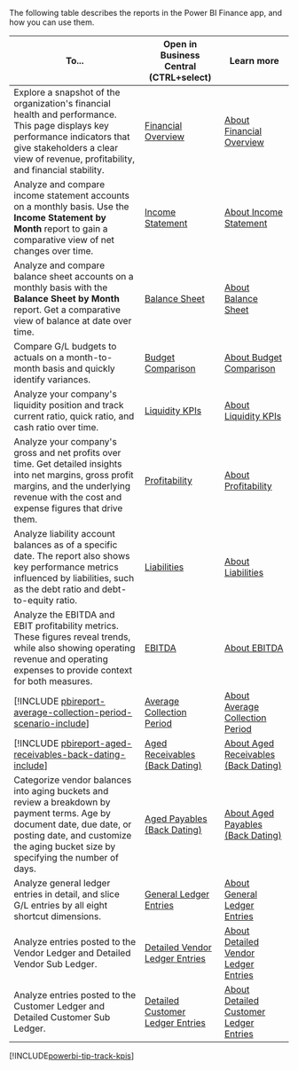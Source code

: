 The following table describes the reports in the Power BI Finance app, and how you can use them.

| To... | Open in Business Central (CTRL+select) | Learn more |
| ----- | ---------------------------------------- | ---------- |
|Explore a snapshot of the organization's financial health and performance. This page displays key performance indicators that give stakeholders a clear view of revenue, profitability, and financial stability.| [Financial Overview](https://businesscentral.dynamics.com?page=36984) | [About Financial Overview](../finance-powerbi-financial-overview.md) |
|Analyze and compare income statement accounts on a monthly basis. Use the **Income Statement by Month** report to gain a comparative view of net changes over time.| [Income Statement](https://businesscentral.dynamics.com?page=36985) | [About Income Statement](../finance-powerbi-income-statement.md) |
|Analyze and compare balance sheet accounts on a monthly basis with the **Balance Sheet by Month** report. Get a comparative view of balance at date over time.| [Balance Sheet](https://businesscentral.dynamics.com?page=36986) | [About Balance Sheet](../finance-powerbi-balance-sheet.md) |
|Compare G/L budgets to actuals on a month-to-month basis and quickly identify variances. | [Budget Comparison](https://businesscentral.dynamics.com?page=36987) | [About Budget Comparison](../finance-powerbi-budget-comparison.md) |
|Analyze your company's liquidity position and track current ratio, quick ratio, and cash ratio over time. | [Liquidity KPIs](https://businesscentral.dynamics.com?page=36988) | [About Liquidity KPIs](../finance-powerbi-liquidity.md) |
|Analyze your company's gross and net profits over time. Get detailed insights into net margins, gross profit margins, and the underlying revenue with the cost and expense figures that drive them.| [Profitability](https://businesscentral.dynamics.com?page=36989) | [About Profitability](../finance-powerbi-profitability.md) |
|Analyze liability account balances as of a specific date. The report also shows key performance metrics influenced by liabilities, such as the debt ratio and debt-to-equity ratio.| [Liabilities](https://businesscentral.dynamics.com?page=36990) | [About Liabilities](../finance-powerbi-liabilities.md) |
| Analyze the EBITDA and EBIT profitability metrics. These figures reveal trends, while also showing operating revenue and operating expenses to provide context for both measures.| [EBITDA](https://businesscentral.dynamics.com?page=36991) | [About EBITDA](../finance-powerbi-ebitda.md) |
| [!INCLUDE [pbireport-average-collection-period-scenario-include](includes/pbireport-average-collection-period-scenario-include.md)] | [Average Collection Period](https://businesscentral.dynamics.com?page=36992) | [About Average Collection Period](../finance-powerbi-average-collection-period.md) |
| [!INCLUDE [pbireport-aged-receivables-back-dating-include](includes/pbireport-aged-receivables-back-dating-include.md)] | [Aged Receivables (Back Dating)](https://businesscentral.dynamics.com?page=36993) | [About Aged Receivables (Back Dating)](../finance-powerbi-aged-receivables-back-dating.md) |
|Categorize vendor balances into aging buckets and review a breakdown by payment terms. Age by document date, due date, or posting date, and customize the aging bucket size by specifying the number of days.| [Aged Payables (Back Dating)](https://businesscentral.dynamics.com?page=36994) | [About Aged Payables (Back Dating)](../finance-powerbi-aged-payables-back-dating.md) |
|Analyze general ledger entries in detail, and slice G/L entries by all eight shortcut dimensions. | [General Ledger Entries](https://businesscentral.dynamics.com?page=36995) |[About General Ledger Entries](../finance-powerbi-general-ledger-entries.md) |
|Analyze entries posted to the Vendor Ledger and Detailed Vendor Sub Ledger.| [Detailed Vendor Ledger Entries](https://businesscentral.dynamics.com?page=36996) | [About Detailed Vendor Ledger Entries](../finance-powerbi-detailed-vendor-ledger-entries.md) |
|Analyze entries posted to the Customer Ledger and Detailed Customer Sub Ledger.| [Detailed Customer Ledger Entries](https://businesscentral.dynamics.com?page=36997) | [About Detailed Customer Ledger Entries](../finance-powerbi-detailed-customer-ledger-entries.md) |

[!INCLUDE[powerbi-tip-track-kpis](powerbi-tip-track-kpis.md)]